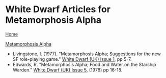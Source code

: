 # White Dwarf Articles for Metamorphosis Alpha
[Home](/README.md)

[Metamorphosis Alpha](https://en.wikipedia.org/wiki/Metamorphosis_Alpha)

* Livingstone, I. (1977). "Metamorphosis Alpha; Suggestions for the new SF role-playing game." [White Dwarf (UK) Issue 1](/wd-uk/wd-uk-001-1977-06.md#metamorphosis-alpha), pp 5-7.
* Edwards, R. "Metamorphosis Alpha; Food and Water on the Starship Warden." [White Dwarf (UK) Issue 5](/wd-uk/wd-uk-005-1978-02.md#metamorphosis-alpha), (1978) pp 16-18.